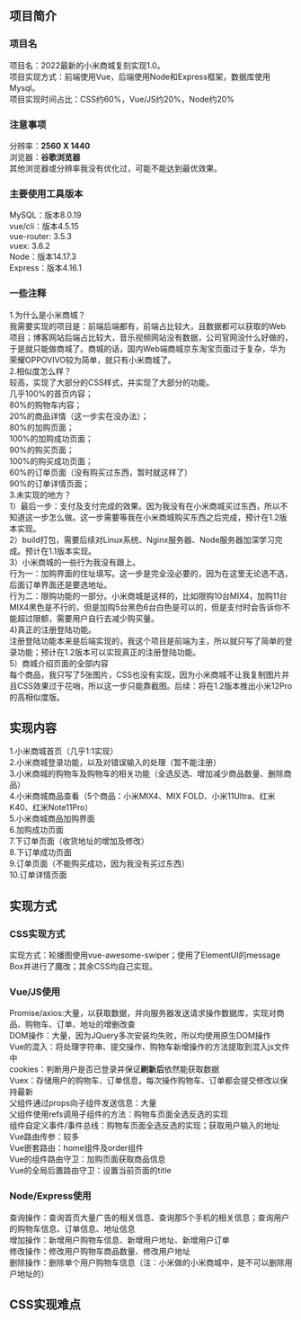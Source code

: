 ## 项目简介
### 项目名
项目名：2022最新的小米商城复刻实现1.0。<br>
项目实现方式：前端使用Vue，后端使用Node和Express框架，数据库使用Mysql。<br>
项目实现时间占比：CSS约60%，Vue/JS约20%，Node约20%<br>
### 注意事项
分辨率：**2560 X 1440**<br>
浏览器：**谷歌浏览器**<br>
其他浏览器或分辨率我没有优化过，可能不能达到最优效果。<br>
### 主要使用工具版本
MySQL：版本8.0.19<br>
vue/cli：版本4.5.15<br>
vue-router: 3.5.3<br>
vuex: 3.6.2<br>
Node：版本14.17.3<br>
Express：版本4.16.1<br>
### 一些注释
1.为什么是小米商城？<br>
我需要实现的项目是：前端后端都有，前端占比较大，且数据都可以获取的Web项目；博客网站后端占比较大，音乐视频网站没有数据，公司官网没什么好做的，于是就只能做商城了。商城的话，国内Web端商城京东淘宝页面过于复杂，华为荣耀OPPOVIVO较为简单，就只有小米商城了。<br>
2.相似度怎么样？<br>
较高，实现了大部分的CSS样式，并实现了大部分的功能。<br>
几乎100%的首页内容；<br>
80%的购物车内容；<br>
20%的商品详情（这一步实在没办法）；<br>
80%的加购页面；<br>
100%的加购成功页面；<br>
90%的购买页面；<br>
100%的购买成功页面；<br>
60%的订单页面（没有购买过东西，暂时就这样了）<br>
90%的订单详情页面；<br>
3.未实现的地方？<br>
1）最后一步：支付及支付完成的效果。因为我没有在小米商城买过东西，所以不知道这一步怎么做。这一步需要等我在小米商城购买东西之后完成，预计在1.2版本实现。<br>
2）build打包，需要后续对Linux系统、Nginx服务器、Node服务器加深学习完成。预计在1.1版本实现。<br>
3）小米商城的一些行为我没有跟上。<br>
行为一：加购界面的住址填写。这一步是完全没必要的，因为在这里无论选不选，后面订单界面还是要选地址。<br>
行为二：限购功能的一部分。小米商城是这样的，比如限购10台MIX4，加购11台MIX4黑色是不行的，但是加购5台黑色6台白色是可以的，但是支付时会告诉你不能超过限额，需要用户自行去减少购买量。<br>
4)真正的注册登陆功能。<br>
注册登陆功能本来是后端实现的，我这个项目是前端为主，所以就只写了简单的登录功能；预计在1.2版本可以实现真正的注册登陆功能。<br>
5）商城介绍页面的全部内容<br>
每个商品，我只写了5张图片，CSS也没有实现，因为小米商城不让我复制图片并且CSS效果过于花哨，所以这一步只能靠截图。后续：将在1.2版本推出小米12Pro的高相似度版。<br>
## 实现内容<br>
1.小米商城首页（几乎1:1实现）<br>
2.小米商城登录功能，以及对错误输入的处理（暂不能注册）<br>
3.小米商城的购物车及购物车的相关功能（全选反选、增加减少商品数量、删除商品）<br>
4.小米商城商品查看（5个商品：小米MIX4、MIX FOLD、小米11Ultra、红米K40、红米Note11Pro）<br>
5.小米商城商品加购界面<br>
6.加购成功页面<br>
7.下订单页面（收货地址的增加及修改）<br>
8.下订单成功页面<br>
9.订单页面（不能购买成功，因为我没有买过东西）<br>
10.订单详情页面<br>
## 实现方式
### CSS实现方式
实现方式：轮播图使用vue-awesome-swiper；使用了ElementUI的message Box并进行了魔改；其余CSS均自己实现。
### Vue/JS使用
Promise/axios:大量，以获取数据，并向服务器发送请求操作数据库，实现对商品、购物车、订单、地址的增删改查<br>
DOM操作：大量，因为JQuery多次安装均失败，所以均使用原生DOM操作<br>
Vue的混入：将处理字符串、提交操作、购物车新增操作的方法提取到混入js文件中<br>
cookies：判断用户是否已登录并保证**刷新后**依然能获取数据<br>
Vuex：存储用户的购物车、订单信息，每次操作购物车、订单都会提交修改以保持最新<br>
父组件通过props向子组件发送信息：大量<br>
父组件使用refs调用子组件的方法：购物车页面全选反选的实现<br>
组件自定义事件/事件总线：购物车页面全选反选的实现；获取用户输入的地址<br>
Vue路由传参：较多<br>
Vue嵌套路由：home组件及order组件<br>
Vue的组件路由守卫：加购页面获取商品信息<br>
Vue的全局后置路由守卫：设置当前页面的title<br>
### Node/Express使用
查询操作：查询首页大量广告的相关信息、查询那5个手机的相关信息；查询用户的购物车信息、订单信息、地址信息<br>
增加操作：新增用户购物车信息、新增用户地址、新增用户订单<br>
修改操作：修改用户购物车商品数量、修改用户地址<br>
删除操作：删除单个用户购物车信息（注：小米做的小米商城中，是不可以删除用户地址的）<br>
## CSS实现难点

